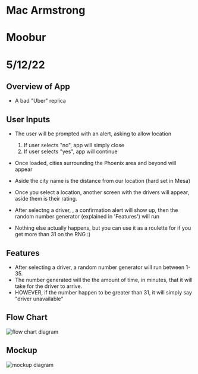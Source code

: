# Mac Armstrong
# Moobur
# 5/12/22


## Overview of App

- A bad "Uber" replica

## User Inputs

- The user will be prompted with an alert, asking to allow location
  1. If user selects "no", app will simply close
  2. If user selects "yes", app will continue 

- Once loaded, cities surrounding the Phoenix area and beyond will appear 
- Aside the city name is the distance from our location (hard set in Mesa)
- Once you select a location, another screen with the drivers will appear, aside them is their rating. 
- After selectng a driver, , a confirmation alert will show up, then the random number generator (explained in 'Features') will run
- Nothing else actually happens, but you can use it as a roulette for if you get more than 31 on the RNG :)

## Features

- After selecting a driver, a random number generator will run between 1-35. 
- The number generated will the the amount of time, in minutes, that it will take for the driver to arrive.
- HOWEVER, if the number happen to be greater than 31, it will simply say "driver unavailable" 

## Flow Chart
![flow chart diagram](https://i.imgur.com/TfFh2WP.png)

## Mockup
![mockup diagram](https://i.imgur.com/aX3KRG3.png)
